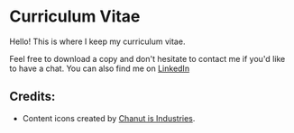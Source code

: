 # Curriculum Vitae
Hello! This is where I keep my curriculum vitae. 

Feel free to download a copy and don't hesitate to contact me if you'd like to have a chat. You can also find me on [LinkedIn](https://www.linkedin.com/in/eliel-parra)

## Credits:
* Content icons created by [Chanut is Industries](http://www.flaticon.com/authors/chanut-is-industries).
